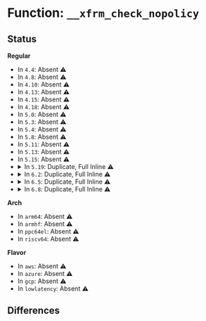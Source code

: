 # Function: <code>__xfrm_check_nopolicy</code>

## Status
<b>Regular</b>
<ul>
<li>
In <code>4.4</code>: Absent ⚠️
</li>
<li>
In <code>4.8</code>: Absent ⚠️
</li>
<li>
In <code>4.10</code>: Absent ⚠️
</li>
<li>
In <code>4.13</code>: Absent ⚠️
</li>
<li>
In <code>4.15</code>: Absent ⚠️
</li>
<li>
In <code>4.18</code>: Absent ⚠️
</li>
<li>
In <code>5.0</code>: Absent ⚠️
</li>
<li>
In <code>5.3</code>: Absent ⚠️
</li>
<li>
In <code>5.4</code>: Absent ⚠️
</li>
<li>
In <code>5.8</code>: Absent ⚠️
</li>
<li>
In <code>5.11</code>: Absent ⚠️
</li>
<li>
In <code>5.13</code>: Absent ⚠️
</li>
<li>
In <code>5.15</code>: Absent ⚠️
</li>
<li>
<details>
<summary>In <code>5.19</code>: Duplicate, Full Inline ⚠️</summary>

**Collision:** Static Duplication

**Inline:** Full

**Transformation:** False

**Instances:**

```
In net/ipv4/ip_input.c (ffffffff81cd5565)
Location: include/net/xfrm.h:1091
Inline: True
Inline callers:
  - net/ipv4/ip_input.c:ip_protocol_deliver_rcu
  - net/ipv4/ip_input.c:ip_protocol_deliver_rcu
```
```
In net/ipv4/ip_forward.c (ffffffff81cd7212)
Location: include/net/xfrm.h:1091
Inline: True
Inline callers:
  - net/ipv4/ip_forward.c:ip_forward
```
```
In net/ipv4/tcp_ipv4.c (ffffffff81d0d5b3)
Location: include/net/xfrm.h:1091
Inline: True
Inline callers:
  - net/ipv4/tcp_ipv4.c:tcp_v4_rcv
  - net/ipv4/tcp_ipv4.c:tcp_v4_rcv
  - net/ipv4/tcp_ipv4.c:tcp_v4_rcv
```
```
In net/ipv4/raw.c (ffffffff81d17b30)
Location: include/net/xfrm.h:1091
Inline: True
```
```
In net/ipv4/udp.c (ffffffff81d1ebcc)
Location: include/net/xfrm.h:1091
Inline: True
Inline callers:
  - net/ipv4/udp.c:__udp4_lib_rcv
  - net/ipv4/udp.c:udp_queue_rcv_one_skb
```
```
In net/ipv4/icmp.c (ffffffff81d25d3f)
Location: include/net/xfrm.h:1091
Inline: True
Inline callers:
  - net/ipv4/icmp.c:icmp_rcv
  - net/ipv4/icmp.c:icmp_rcv
```
```
In net/ipv6/ip6_output.c (ffffffff81d8b9a6)
Location: include/net/xfrm.h:1091
Inline: True
Inline callers:
  - net/ipv6/ip6_output.c:ip6_forward
```
```
In net/ipv6/ip6_input.c (ffffffff81d8d1af)
Location: include/net/xfrm.h:1091
Inline: True
Inline callers:
  - net/ipv6/ip6_input.c:ip6_protocol_deliver_rcu
  - net/ipv6/ip6_input.c:ip6_protocol_deliver_rcu
```
```
In net/ipv6/udp.c (ffffffff81dbb931)
Location: include/net/xfrm.h:1091
Inline: True
Inline callers:
  - net/ipv6/udp.c:__udp6_lib_rcv
  - net/ipv6/udp.c:udpv6_queue_rcv_one_skb
```
```
In net/ipv6/raw.c (ffffffff81dbe560)
Location: include/net/xfrm.h:1091
Inline: True
Inline callers:
  - net/ipv6/raw.c:rawv6_rcv
```
```
In net/ipv6/icmp.c (ffffffff81dc0a22)
Location: include/net/xfrm.h:1091
Inline: True
Inline callers:
  - net/ipv6/icmp.c:icmpv6_rcv
  - net/ipv6/icmp.c:icmpv6_rcv
```
```
In net/ipv6/tcp_ipv6.c (ffffffff81dcc939)
Location: include/net/xfrm.h:1091
Inline: True
Inline callers:
  - net/ipv6/tcp_ipv6.c:tcp_v6_rcv
  - net/ipv6/tcp_ipv6.c:tcp_v6_rcv
```
</details>
</li>
<li>
<details>
<summary>In <code>6.2</code>: Duplicate, Full Inline ⚠️</summary>

**Collision:** Static Duplication

**Inline:** Full

**Transformation:** False

**Instances:**

```
In net/ipv4/ip_input.c (ffffffff81e9546e)
Location: include/net/xfrm.h:1132
Inline: True
```
```
In net/ipv4/ip_forward.c (ffffffff81e97847)
Location: include/net/xfrm.h:1132
Inline: True
Inline callers:
  - net/ipv4/ip_forward.c:ip_forward
```
```
In net/ipv4/tcp_ipv4.c (ffffffff81ecde8a)
Location: include/net/xfrm.h:1132
Inline: True
```
```
In net/ipv4/raw.c (ffffffff81edcbda)
Location: include/net/xfrm.h:1132
Inline: True
```
```
In net/ipv4/udp.c (ffffffff81ee070a)
Location: include/net/xfrm.h:1132
Inline: True
```
```
In net/ipv4/icmp.c (ffffffff81eeb853)
Location: include/net/xfrm.h:1132
Inline: True
```
```
In net/ipv6/ip6_output.c (ffffffff81f552b2)
Location: include/net/xfrm.h:1132
Inline: True
```
```
In net/ipv6/ip6_input.c (ffffffff81f5a9d2)
Location: include/net/xfrm.h:1132
Inline: True
```
```
In net/ipv6/udp.c (ffffffff81f87b62)
Location: include/net/xfrm.h:1132
Inline: True
```
```
In net/ipv6/raw.c (ffffffff81f8cb92)
Location: include/net/xfrm.h:1132
Inline: True
```
```
In net/ipv6/icmp.c (ffffffff81f8f847)
Location: include/net/xfrm.h:1132
Inline: True
```
```
In net/ipv6/tcp_ipv6.c (ffffffff81f9a6e2)
Location: include/net/xfrm.h:1132
Inline: True
```
</details>
</li>
<li>
<details>
<summary>In <code>6.5</code>: Duplicate, Full Inline ⚠️</summary>

**Collision:** Static Duplication

**Inline:** Full

**Transformation:** False

**Instances:**

```
In net/ipv4/ip_input.c (ffffffff81ef3c4c)
Location: include/net/xfrm.h:1138
Inline: True
```
```
In net/ipv4/ip_forward.c (ffffffff81ef6084)
Location: include/net/xfrm.h:1138
Inline: True
Inline callers:
  - net/ipv4/ip_forward.c:ip_forward
```
```
In net/ipv4/tcp_ipv4.c (ffffffff81f2ccb3)
Location: include/net/xfrm.h:1138
Inline: True
```
```
In net/ipv4/raw.c (ffffffff81f3be03)
Location: include/net/xfrm.h:1138
Inline: True
```
```
In net/ipv4/udp.c (ffffffff81f3f9c3)
Location: include/net/xfrm.h:1138
Inline: True
```
```
In net/ipv4/icmp.c (ffffffff81f4b191)
Location: include/net/xfrm.h:1138
Inline: True
```
```
In net/ipv6/ip6_output.c (ffffffff81fb4d10)
Location: include/net/xfrm.h:1138
Inline: True
```
```
In net/ipv6/ip6_input.c (ffffffff81fba740)
Location: include/net/xfrm.h:1138
Inline: True
```
```
In net/ipv6/udp.c (ffffffff81fe7ff3)
Location: include/net/xfrm.h:1138
Inline: True
```
```
In net/ipv6/raw.c (ffffffff81fed343)
Location: include/net/xfrm.h:1138
Inline: True
```
```
In net/ipv6/icmp.c (ffffffff81ff0086)
Location: include/net/xfrm.h:1138
Inline: True
```
```
In net/ipv6/tcp_ipv6.c (ffffffff81ffb0f3)
Location: include/net/xfrm.h:1138
Inline: True
```
</details>
</li>
<li>
<details>
<summary>In <code>6.8</code>: Duplicate, Full Inline ⚠️</summary>

**Collision:** Static Duplication

**Inline:** Full

**Transformation:** False

**Instances:**

```
In net/ipv4/ip_input.c (ffffffff81fb7bdc)
Location: include/net/xfrm.h:1138
Inline: True
```
```
In net/ipv4/ip_forward.c (ffffffff81fba014)
Location: include/net/xfrm.h:1138
Inline: True
Inline callers:
  - net/ipv4/ip_forward.c:ip_forward
```
```
In net/ipv4/tcp_ipv4.c (ffffffff81ff2503)
Location: include/net/xfrm.h:1138
Inline: True
```
```
In net/ipv4/raw.c (ffffffff82001f23)
Location: include/net/xfrm.h:1138
Inline: True
```
```
In net/ipv4/udp.c (ffffffff82005813)
Location: include/net/xfrm.h:1138
Inline: True
```
```
In net/ipv4/icmp.c (ffffffff820112a1)
Location: include/net/xfrm.h:1138
Inline: True
```
```
In net/ipv6/ip6_output.c (ffffffff820823b0)
Location: include/net/xfrm.h:1138
Inline: True
```
```
In net/ipv6/ip6_input.c (ffffffff82087b70)
Location: include/net/xfrm.h:1138
Inline: True
```
```
In net/ipv6/udp.c (ffffffff820b6233)
Location: include/net/xfrm.h:1138
Inline: True
```
```
In net/ipv6/raw.c (ffffffff820baf43)
Location: include/net/xfrm.h:1138
Inline: True
```
```
In net/ipv6/icmp.c (ffffffff820bdc56)
Location: include/net/xfrm.h:1138
Inline: True
```
```
In net/ipv6/tcp_ipv6.c (ffffffff820c8b03)
Location: include/net/xfrm.h:1138
Inline: True
```
</details>
</li>
</ul>
<b>Arch</b>
<ul>
<li>
In <code>arm64</code>: Absent ⚠️
</li>
<li>
In <code>armhf</code>: Absent ⚠️
</li>
<li>
In <code>ppc64el</code>: Absent ⚠️
</li>
<li>
In <code>riscv64</code>: Absent ⚠️
</li>
</ul>
<b>Flavor</b>
<ul>
<li>
In <code>aws</code>: Absent ⚠️
</li>
<li>
In <code>azure</code>: Absent ⚠️
</li>
<li>
In <code>gcp</code>: Absent ⚠️
</li>
<li>
In <code>lowlatency</code>: Absent ⚠️
</li>
</ul>

## Differences
